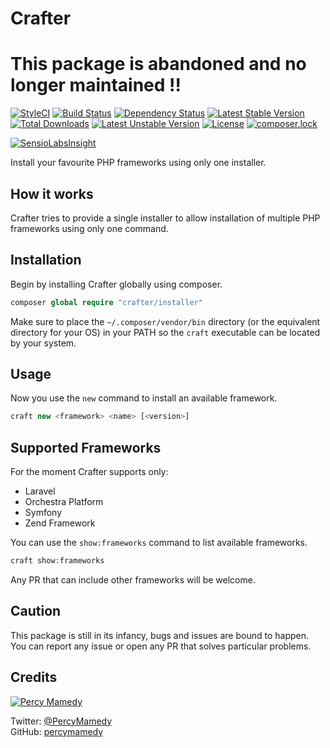 # Crafter 

# This package is abandoned and no longer maintained !!

[![StyleCI](https://styleci.io/repos/63488822/shield?style=flat)](https://styleci.io/repos/63488822)
[![Build Status](https://travis-ci.org/percymamedy/crafter.svg?branch=master)](https://travis-ci.org/percymamedy/crafter)
[![Dependency Status](https://dependencyci.com/github/percymamedy/crafter/badge)](https://dependencyci.com/github/percymamedy/crafter)
[![Latest Stable Version](https://poser.pugx.org/crafter/installer/v/stable)](https://packagist.org/packages/crafter/installer)
[![Total Downloads](https://poser.pugx.org/crafter/installer/downloads)](https://packagist.org/packages/crafter/installer)
[![Latest Unstable Version](https://poser.pugx.org/crafter/installer/v/unstable)](https://packagist.org/packages/crafter/installer)
[![License](https://poser.pugx.org/crafter/installer/license)](https://packagist.org/packages/crafter/installer)
[![composer.lock](https://poser.pugx.org/crafter/installer/composerlock)](https://packagist.org/packages/crafter/installer)

[![SensioLabsInsight](https://insight.sensiolabs.com/projects/c8be1988-0980-4881-a6ba-e87b13d8b85e/big.png)](https://insight.sensiolabs.com/projects/c8be1988-0980-4881-a6ba-e87b13d8b85e)

Install your favourite PHP frameworks using only one installer. 

## How it works

Crafter tries to provide a single installer to allow installation of multiple PHP frameworks using only one command.

## Installation

Begin by installing Crafter globally using composer.

```php
composer global require "crafter/installer"
```
Make sure to place the ```~/.composer/vendor/bin``` directory (or the equivalent directory for your OS) in your PATH so the ```craft``` executable can be located by your system.

## Usage

Now you use the ```new``` command to install an available framework.

```php
craft new <framework> <name> [<version>]
```

## Supported Frameworks

For the moment Crafter supports only:

* Laravel
* Orchestra Platform
* Symfony
* Zend Framework

You can use the ```show:frameworks``` command to list available frameworks.

```php
craft show:frameworks
```

Any PR that can include other frameworks will be welcome.

## Caution

This package is still in its infancy, bugs and issues are bound to happen. You can report any issue or open any PR that solves particular problems.

## Credits

[![Percy Mamedy](https://img.shields.io/badge/Author-Percy%20Mamedy-orange.svg)](https://twitter.com/PercyMamedy)

Twitter: [@PercyMamedy](https://twitter.com/PercyMamedy)
<br/>
GitHub: [percymamedy](https://github.com/percymamedy)
